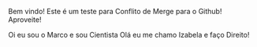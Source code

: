 Bem vindo! Este é um teste para Conflito de Merge para o Github! Aproveite!

Oi eu sou o Marco e sou Cientista
Olá eu me chamo Izabela e faço Direito!